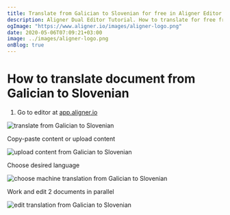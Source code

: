 ```yaml
---
title: Translate from Galician to Slovenian for free in Aligner Editor
description: Aligner Dual Editor Tutorial. How to translate for free from Galician to Slovenian. Aligner is multilingual document management platform. 
ogImage: "https://www.aligner.io/images/aligner-logo.png"
date: 2020-05-06T07:09:21+03:00
image: ../images/aligner-logo.png
onBlog: true
---
```


# How to translate document from Galician to Slovenian

1. Go to editor at [app.aligner.io](https://app.aligner.io "Aligner App web page")

![translate from Galician to Slovenian](../aligner-blank-editor.png "translate from Galician to Slovenian")

Copy-paste content or upload content

![upload content from Galician to Slovenian](../aligner-uploaded-document.png "upload content from Galician to Slovenian")

Choose desired language

![choose machine translation from Galician to Slovenian](../aligner-language-dropdown.png "choose machine translation from Galician to Slovenian")

Work and edit 2 documents in parallel

![edit translation from Galician to Slovenian](../aligner-double-sitded-editor.png "edit translation from Galician to Slovenian")

